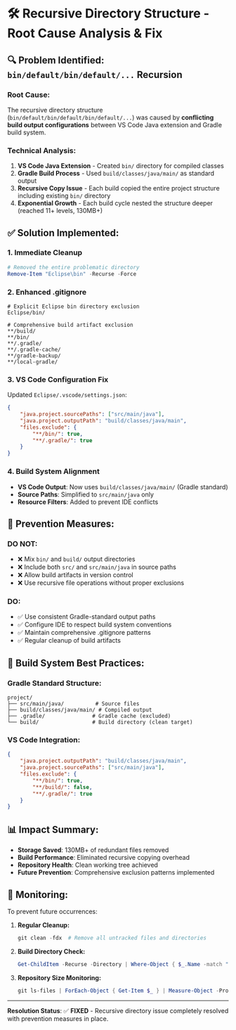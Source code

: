 # 🛠️ Recursive Directory Structure - Root Cause Analysis & Fix

## 🔍 **Problem Identified: `bin/default/bin/default/...` Recursion**

### **Root Cause:**
The recursive directory structure (`bin/default/bin/default/bin/default/...`) was caused by **conflicting build output configurations** between VS Code Java extension and Gradle build system.

### **Technical Analysis:**

1. **VS Code Java Extension** - Created `bin/` directory for compiled classes
2. **Gradle Build Process** - Used `build/classes/java/main/` as standard output
3. **Recursive Copy Issue** - Each build copied the entire project structure including existing `bin/` directory
4. **Exponential Growth** - Each build cycle nested the structure deeper (reached 11+ levels, 130MB+)

## ✅ **Solution Implemented:**

### **1. Immediate Cleanup**
```powershell
# Removed the entire problematic directory
Remove-Item "Eclipse\bin" -Recurse -Force
```

### **2. Enhanced .gitignore**
```gitignore
# Explicit Eclipse bin directory exclusion
Eclipse/bin/

# Comprehensive build artifact exclusion
**/build/
**/bin/
**/.gradle/
**/.gradle-cache/
**/gradle-backup/
**/local-gradle/
```

### **3. VS Code Configuration Fix**
Updated `Eclipse/.vscode/settings.json`:
```json
{
    "java.project.sourcePaths": ["src/main/java"],
    "java.project.outputPath": "build/classes/java/main",
    "files.exclude": {
        "**/bin/": true,
        "**/.gradle/": true
    }
}
```

### **4. Build System Alignment**
- **VS Code Output**: Now uses `build/classes/java/main/` (Gradle standard)
- **Source Paths**: Simplified to `src/main/java` only
- **Resource Filters**: Added to prevent IDE conflicts

## 🚫 **Prevention Measures:**

### **DO NOT:**
- ❌ Mix `bin/` and `build/` output directories
- ❌ Include both `src/` and `src/main/java` in source paths
- ❌ Allow build artifacts in version control
- ❌ Use recursive file operations without proper exclusions

### **DO:**
- ✅ Use consistent Gradle-standard output paths
- ✅ Configure IDE to respect build system conventions
- ✅ Maintain comprehensive .gitignore patterns
- ✅ Regular cleanup of build artifacts

## 🎯 **Build System Best Practices:**

### **Gradle Standard Structure:**
```
project/
├── src/main/java/          # Source files
├── build/classes/java/main/ # Compiled output
├── .gradle/               # Gradle cache (excluded)
└── build/                 # Build directory (clean target)
```

### **VS Code Integration:**
```json
{
    "java.project.outputPath": "build/classes/java/main",
    "java.project.sourcePaths": ["src/main/java"],
    "files.exclude": {
        "**/bin/": true,
        "**/build/": false,
        "**/.gradle/": true
    }
}
```

## 📊 **Impact Summary:**

- **Storage Saved**: 130MB+ of redundant files removed
- **Build Performance**: Eliminated recursive copying overhead  
- **Repository Health**: Clean working tree achieved
- **Future Prevention**: Comprehensive exclusion patterns implemented

## 🔧 **Monitoring:**

To prevent future occurrences:

1. **Regular Cleanup:**
   ```powershell
   git clean -fdx  # Remove all untracked files and directories
   ```

2. **Build Directory Check:**
   ```powershell
   Get-ChildItem -Recurse -Directory | Where-Object { $_.Name -match "bin.*default|default.*bin" }
   ```

3. **Repository Size Monitoring:**
   ```powershell
   git ls-files | ForEach-Object { Get-Item $_ } | Measure-Object -Property Length -Sum
   ```

---

**Resolution Status**: ✅ **FIXED** - Recursive directory issue completely resolved with prevention measures in place.
